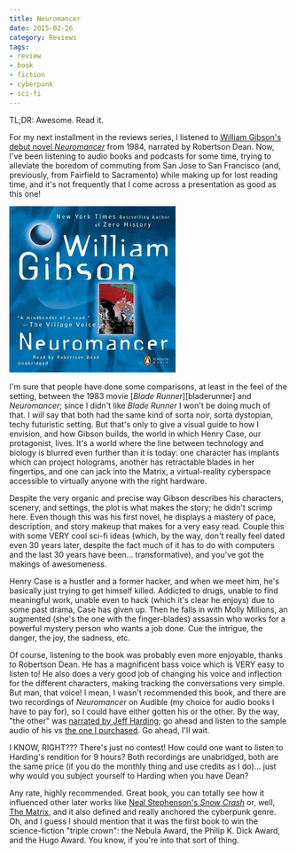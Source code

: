 ```yaml
---
title: Neuromancer
date: 2015-02-26
category: Reviews
tags: 
- review
- book
- fiction
- cyberpunk
- sci-fi
---
```


TL;DR: Awesome. Read it.

For my next installment in the reviews series, I listened to [William Gibson's debut novel _Neuromancer_](https://www.audible.com/pd/Sci-Fi-Fantasy/Neuromancer-Audiobook/B0057HR4E6/ref=a_search_c4_1_1_srImg?qid=1424983533&sr=1-1) from 1984,
narrated by Robertson Dean. Now, I've been listening to audio books and podcasts for some time, trying to alleviate the
boredom of commuting from San Jose to San Francisco (and, previously, from Fairfield to Sacramento) while making up for
lost reading time, and it's not frequently that I come across a presentation as good as this one!

![Neuromancer book cover](/assets/img/posts/neuromancer/neuromancer.jpg)

I'm sure that people have done some comparisons, at least in the feel of the setting, between the 1983 movie
[_Blade Runner_][bladerunner] and _Neuromancer_; since I didn't like _Blade Runner_ I won't be doing much of that. I 
*will* say that both had the same kind of sorta noir, sorta dystopian, techy futuristic setting. But that's only to give
a visual guide to how I envision, and how Gibson builds, the world in which Henry Case, our protagonist, lives. It's a
world where the line between technology and biology is blurred even further than it is today: one character has implants
which can project holograms, another has retractable blades in her fingertips, and one can jack into the Matrix, a
virtual-reality cyberspace accessible to virtually anyone with the right hardware.

Despite the very organic and precise way Gibson describes his characters, scenery, and settings, the plot is what makes
the story; he didn't scrimp here. Even though this was his first novel, he displays a mastery of pace, description, and 
story makeup that makes for a very easy read. Couple this with some VERY cool sci-fi ideas (which, by the way, don't
really feel dated even 30 years later, despite the fact much of it has to do with computers and the last 30 years have
been... transformative), and you've got the makings of awesomeness.

Henry Case is a hustler and a former hacker, and when we meet him, he's basically just trying to get himself killed.
Addicted to drugs, unable to find meaningful work, unable even to hack (which it's clear he enjoys) due to some past 
drama, Case has given up. Then he falls in with Molly Millions, an augmented (she's the one with the finger-blades)
assassin who works for a powerful mystery person who wants a job done. Cue the intrigue, the danger, the joy, the sadness,
etc.

Of course, listening to the book was probably even more enjoyable, thanks to Robertson Dean. He has a magnificent bass
voice which is VERY easy to listen to! He also does a very good job of changing his voice and inflection for the different
characters, making tracking the conversations very simple. But man, that voice! I mean, I wasn't recommended this book,
and there are two recordings of _Neuromancer_ on Audible (my choice for audio books I have to pay for), so I could have
either gotten his or the other. By the way, "the other" was [narrated by Jeff Harding](https://www.audible.com/pd/Sci-Fi-Fantasy/Neuromancer-Audiobook/B008B705MC/ref=a_search_c4_1_2_srTtl?qid=1424990508&sr=1-2); go ahead and listen
to the sample audio of his vs [the one I purchased](https://www.audible.com/pd/Sci-Fi-Fantasy/Neuromancer-Audiobook/B0057HR4E6/ref=a_search_c4_1_1_srImg?qid=1424983533&sr=1-1). Go ahead, I'll wait.

I KNOW, RIGHT??? There's just no contest! How could one want to listen to Harding's rendition for 9 hours? Both
recordings are unabridged, both are the same price (if you do the monthly thing and use credits as I do)... just why
would you subject yourself to Harding when you have Dean?

Any rate, highly recommended. Great book, you can totally see how it influenced other later works like [Neal Stephenson's
_Snow Crash_](https://www.audible.com/pd/Sci-Fi-Fantasy/Snow-Crash-Audiobook/B002UUKWCY/ref=a_search_c4_1_1_srTtl?qid=1424990653&sr=1-1) or, well, [The Matrix](https://www.amazon.com/Matrix-Keanu-Reeves/dp/B000HAB4KS/ref=sr_1_1?ie=UTF8&qid=1424990727&sr=8-1&keywords=the+matrix), and it also defined and really anchored the cyberpunk genre.
Oh, and I guess I should mention that it was the first book to win the science-fiction "triple crown": the Nebula Award,
the Philip K. Dick Award, and the Hugo Award. You know, if you're into that sort of thing. 

